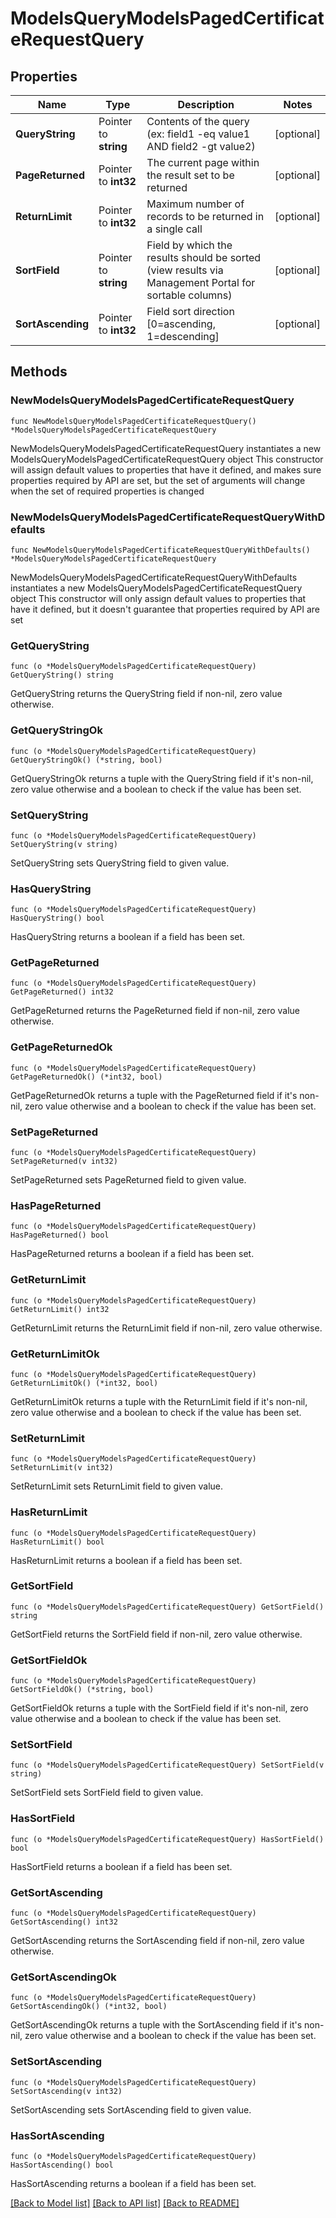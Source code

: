 # ModelsQueryModelsPagedCertificateRequestQuery

## Properties

Name | Type | Description | Notes
------------ | ------------- | ------------- | -------------
**QueryString** | Pointer to **string** | Contents of the query (ex: field1 -eq value1 AND field2 -gt value2) | [optional] 
**PageReturned** | Pointer to **int32** | The current page within the result set to be returned | [optional] 
**ReturnLimit** | Pointer to **int32** | Maximum number of records to be returned in a single call | [optional] 
**SortField** | Pointer to **string** | Field by which the results should be sorted (view results via Management Portal for sortable columns) | [optional] 
**SortAscending** | Pointer to **int32** | Field sort direction [0&#x3D;ascending, 1&#x3D;descending] | [optional] 

## Methods

### NewModelsQueryModelsPagedCertificateRequestQuery

`func NewModelsQueryModelsPagedCertificateRequestQuery() *ModelsQueryModelsPagedCertificateRequestQuery`

NewModelsQueryModelsPagedCertificateRequestQuery instantiates a new ModelsQueryModelsPagedCertificateRequestQuery object
This constructor will assign default values to properties that have it defined,
and makes sure properties required by API are set, but the set of arguments
will change when the set of required properties is changed

### NewModelsQueryModelsPagedCertificateRequestQueryWithDefaults

`func NewModelsQueryModelsPagedCertificateRequestQueryWithDefaults() *ModelsQueryModelsPagedCertificateRequestQuery`

NewModelsQueryModelsPagedCertificateRequestQueryWithDefaults instantiates a new ModelsQueryModelsPagedCertificateRequestQuery object
This constructor will only assign default values to properties that have it defined,
but it doesn't guarantee that properties required by API are set

### GetQueryString

`func (o *ModelsQueryModelsPagedCertificateRequestQuery) GetQueryString() string`

GetQueryString returns the QueryString field if non-nil, zero value otherwise.

### GetQueryStringOk

`func (o *ModelsQueryModelsPagedCertificateRequestQuery) GetQueryStringOk() (*string, bool)`

GetQueryStringOk returns a tuple with the QueryString field if it's non-nil, zero value otherwise
and a boolean to check if the value has been set.

### SetQueryString

`func (o *ModelsQueryModelsPagedCertificateRequestQuery) SetQueryString(v string)`

SetQueryString sets QueryString field to given value.

### HasQueryString

`func (o *ModelsQueryModelsPagedCertificateRequestQuery) HasQueryString() bool`

HasQueryString returns a boolean if a field has been set.

### GetPageReturned

`func (o *ModelsQueryModelsPagedCertificateRequestQuery) GetPageReturned() int32`

GetPageReturned returns the PageReturned field if non-nil, zero value otherwise.

### GetPageReturnedOk

`func (o *ModelsQueryModelsPagedCertificateRequestQuery) GetPageReturnedOk() (*int32, bool)`

GetPageReturnedOk returns a tuple with the PageReturned field if it's non-nil, zero value otherwise
and a boolean to check if the value has been set.

### SetPageReturned

`func (o *ModelsQueryModelsPagedCertificateRequestQuery) SetPageReturned(v int32)`

SetPageReturned sets PageReturned field to given value.

### HasPageReturned

`func (o *ModelsQueryModelsPagedCertificateRequestQuery) HasPageReturned() bool`

HasPageReturned returns a boolean if a field has been set.

### GetReturnLimit

`func (o *ModelsQueryModelsPagedCertificateRequestQuery) GetReturnLimit() int32`

GetReturnLimit returns the ReturnLimit field if non-nil, zero value otherwise.

### GetReturnLimitOk

`func (o *ModelsQueryModelsPagedCertificateRequestQuery) GetReturnLimitOk() (*int32, bool)`

GetReturnLimitOk returns a tuple with the ReturnLimit field if it's non-nil, zero value otherwise
and a boolean to check if the value has been set.

### SetReturnLimit

`func (o *ModelsQueryModelsPagedCertificateRequestQuery) SetReturnLimit(v int32)`

SetReturnLimit sets ReturnLimit field to given value.

### HasReturnLimit

`func (o *ModelsQueryModelsPagedCertificateRequestQuery) HasReturnLimit() bool`

HasReturnLimit returns a boolean if a field has been set.

### GetSortField

`func (o *ModelsQueryModelsPagedCertificateRequestQuery) GetSortField() string`

GetSortField returns the SortField field if non-nil, zero value otherwise.

### GetSortFieldOk

`func (o *ModelsQueryModelsPagedCertificateRequestQuery) GetSortFieldOk() (*string, bool)`

GetSortFieldOk returns a tuple with the SortField field if it's non-nil, zero value otherwise
and a boolean to check if the value has been set.

### SetSortField

`func (o *ModelsQueryModelsPagedCertificateRequestQuery) SetSortField(v string)`

SetSortField sets SortField field to given value.

### HasSortField

`func (o *ModelsQueryModelsPagedCertificateRequestQuery) HasSortField() bool`

HasSortField returns a boolean if a field has been set.

### GetSortAscending

`func (o *ModelsQueryModelsPagedCertificateRequestQuery) GetSortAscending() int32`

GetSortAscending returns the SortAscending field if non-nil, zero value otherwise.

### GetSortAscendingOk

`func (o *ModelsQueryModelsPagedCertificateRequestQuery) GetSortAscendingOk() (*int32, bool)`

GetSortAscendingOk returns a tuple with the SortAscending field if it's non-nil, zero value otherwise
and a boolean to check if the value has been set.

### SetSortAscending

`func (o *ModelsQueryModelsPagedCertificateRequestQuery) SetSortAscending(v int32)`

SetSortAscending sets SortAscending field to given value.

### HasSortAscending

`func (o *ModelsQueryModelsPagedCertificateRequestQuery) HasSortAscending() bool`

HasSortAscending returns a boolean if a field has been set.


[[Back to Model list]](../README.md#documentation-for-models) [[Back to API list]](../README.md#documentation-for-api-endpoints) [[Back to README]](../README.md)


